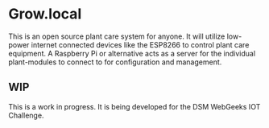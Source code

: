 # Grow.local
This is an open source plant care system for anyone. It will utilize low-power internet connected devices like the ESP8266 to control plant care equipment. A Raspberry Pi or alternative acts as a server for the individual plant-modules to connect to for configuration and management.

## WIP
This is a work in progress. It is being developed for the DSM WebGeeks IOT Challenge.
